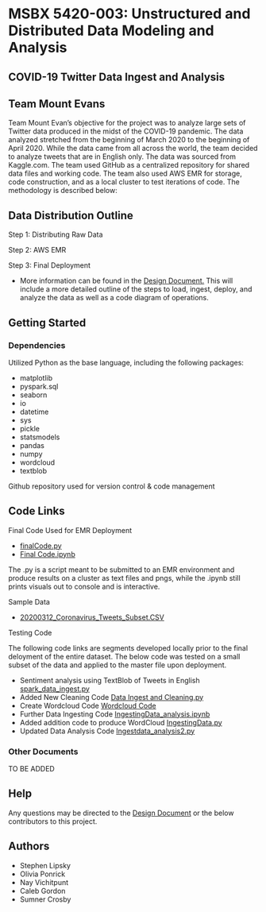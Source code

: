 # MSBX 5420-003: Unstructured and Distributed Data Modeling and Analysis
## COVID-19 Twitter Data Ingest and Analysis
## Team Mount Evans

Team Mount Evan’s objective for the project was to analyze large sets of Twitter data produced in the midst of the COVID-19 pandemic. The data analyzed stretched from the beginning of March 2020 to the beginning of April 2020. While the data came from all across the world, the team decided to analyze tweets that are in English only. The data was sourced from Kaggle.com. The team used GitHub as a centralized repository for shared data files and working code. The team also used AWS EMR for storage, code construction, and as a local cluster to test iterations of code. The methodology is described below:

## Data Distribution Outline

Step 1: Distributing Raw Data

Step 2: AWS EMR

Step 3: Final Deployment

* More information can be found in the [Design Document.](https://github.com/MSBX5420/team_mount_evans/blob/master/Design%20Document.txt) This will include a more detailed outline of the steps to load, ingest, deploy, and analyze the data as well as a code diagram of operations.

## Getting Started

### Dependencies

Utilized Python as the base language, including the following packages:
* matplotlib 
* pyspark.sql
* seaborn
* io 
* datetime
* sys
* pickle 
* statsmodels
* pandas
* numpy
* wordcloud
* textblob

Github repository used for version control & code management

## Code Links

Final Code Used for EMR Deployment
* [finalCode.py](https://github.com/MSBX5420/team_mount_evans/blob/master/code_prod/finalCode.py)
* [Final Code.ipynb](https://github.com/MSBX5420/team_mount_evans/blob/master/Final%20Code.ipynb)

The .py is a script meant to be submitted to an EMR environment and produce results on a cluster as text files and pngs, while the .ipynb still prints visuals out to console and is interactive.

Sample Data
* [20200312_Coronavirus_Tweets_Subset.CSV](https://github.com/MSBX5420/team_mount_evans/blob/master/20200312_Coronavirus_Tweets_Subset.CSV)

Testing Code

The following code links are segments developed locally prior to the final deloyment of the entire dataset. The below code  was tested on a small subset of the data and applied to the master file upon deployment.

* Sentiment analysis using TextBlob of Tweets in English [spark_data_ingest.py](https://github.com/MSBX5420/team_mount_evans/blob/master/spark_data_ingest.py)
* Added New Cleaning Code [Data Ingest and Cleaning.py](https://github.com/MSBX5420/team_mount_evans/blob/master/Data%20Ingest%20and%20Cleaning.py)
* Create Wordcloud Code [Wordcloud Code](https://github.com/MSBX5420/team_mount_evans/blob/master/Wordcloud%20Code)
* Further Data Ingesting Code [IngestingData_analysis.ipynb](https://github.com/MSBX5420/team_mount_evans/blob/master/IngestingData_analysis.ipynb)
* Added addition code to produce WordCloud [IngestingData.py](https://github.com/MSBX5420/team_mount_evans/blob/master/IngestingData.py)
* Updated Data Analysis Code [Ingestdata_analysis2.py](https://github.com/MSBX5420/team_mount_evans/blob/master/Ingestdata_analysis2.py)

### Other Documents

TO BE ADDED

## Help

Any questions may be directed to the [Design Document](https://github.com/MSBX5420/team_mount_evans/blob/master/Design%20Document.txt) or the below contributors to this project.

## Authors

* Stephen Lipsky
* Olivia Ponrick
* Nay Vichitpunt
* Caleb Gordon
* Sumner Crosby

